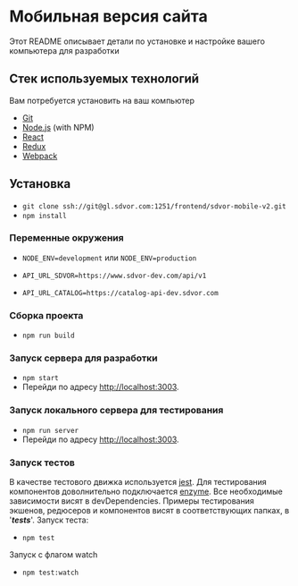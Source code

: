 # Мобильная версия сайта

Этот README описывает детали по установке и настройке вашего компьютера для разработки

## Стек используемых технологий

Вам потребуется установить на ваш компьютер

* [Git](http://git-scm.com/)
* [Node.js](http://nodejs.org/) (with NPM)
* [React](https://facebook.github.io/react/)
* [Redux](http://redux.js.org/)
* [Webpack](https://webpack.github.io/)

## Установка

* `git clone ssh://git@gl.sdvor.com:1251/frontend/sdvor-mobile-v2.git`
* `npm install`

### Переменные окружения

* `NODE_ENV=development` или `NODE_ENV=production`

* `API_URL_SDVOR=https://www.sdvor-dev.com/api/v1`
* `API_URL_CATALOG=https://catalog-api-dev.sdvor.com`


### Сборка проекта

* `npm run build`

### Запуск сервера для разработки

* `npm start`
* Перейди по адресу [http://localhost:3003](http://localhost:3003).

### Запуск локального сервера для тестирования

* `npm run server`
* Перейди по адресу [http://localhost:3003](http://localhost:3003).

### Запуск тестов
В качестве тестового движка используется [jest](https://facebook.github.io/jest/).
Для тестирования компонентов доволнительно подключается [enzyme](https://github.com/airbnb/enzyme/blob/master/docs/api/shallow.md).
Все необходимые зависимости висят в devDependencies. 
Примеры тестирования экшенов, редюсеров и компонентов висят в соответствующих папках, в '_____tests_____'. 
Запуск теста:
* `npm test`

Запуск с флагом watch

* `npm test:watch`


